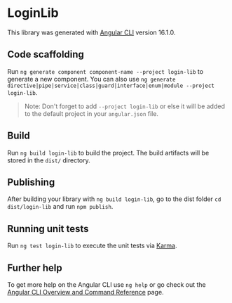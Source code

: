 # LoginLib

This library was generated with [Angular CLI](https://github.com/angular/angular-cli) version 16.1.0.

## Code scaffolding

Run `ng generate component component-name --project login-lib` to generate a new component. You can also use `ng generate directive|pipe|service|class|guard|interface|enum|module --project login-lib`.
> Note: Don't forget to add `--project login-lib` or else it will be added to the default project in your `angular.json` file. 

## Build

Run `ng build login-lib` to build the project. The build artifacts will be stored in the `dist/` directory.

## Publishing

After building your library with `ng build login-lib`, go to the dist folder `cd dist/login-lib` and run `npm publish`.

## Running unit tests

Run `ng test login-lib` to execute the unit tests via [Karma](https://karma-runner.github.io).

## Further help

To get more help on the Angular CLI use `ng help` or go check out the [Angular CLI Overview and Command Reference](https://angular.io/cli) page.
